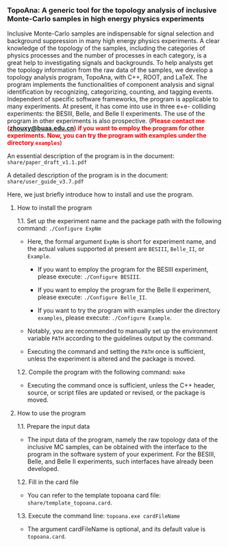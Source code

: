 ### TopoAna: A generic tool for the topology analysis of inclusive Monte-Carlo samples in high energy physics experiments

Inclusive Monte-Carlo samples are indispensable for signal selection and background suppression in many high energy physics experiments. A clear knowledge of the topology of the samples, including the categories of physics processes and the number of processes in each category, is a great help to investigating signals and backgrounds. To help analysts get the topology information from the raw data of the samples, we develop a topology analysis program, TopoAna, with C++, ROOT, and LaTeX. The program implements the functionalities of component analysis and signal identification by recognizing, categorizing, counting, and tagging events. Independent of specific software frameworks, the program is applicable to many experiments. At present, it has come into use in three e+e- colliding experiments: the BESIII, Belle, and Belle II experiments. The use of the program in other experiments is also prospective. (<font color="red">**Please contact me (zhouxy@buaa.edu.cn) if you want to employ the program for other experiments. Now, you can try the program with examples under the directory ``examples``**</font>)

An essential description of the program is in the document: ``share/paper_draft_v1.1.pdf``

A detailed description of the program is in the document: ``share/user_guide_v3.7.pdf``

Here, we just briefly introduce how to install and use the program.

1. How to install the program

   1.1. Set up the experiment name and the package path with the following command: ``./Configure ExpNm``

     - Here, the formal argument ``ExpNm`` is short for experiment name, and the actual values supported at present are ``BESIII``, ``Belle_II``, or ``Example``.

       + If you want to employ the program for the BESIII experiment, please execute: ``./Configure BESIII``.

       + If you want to employ the program for the Belle II experiment, please execute: ``./Configure Belle_II``.

       + If you want to try the program with examples under the directory ``examples``, please execute: ``./Configure Example``.

     - Notably, you are recommended to manually set up the environment variable ``PATH`` according to the guidelines output by the command.

     - Executing the command and setting the ``PATH`` once is sufficient, unless the experiment is altered and the package is moved.

   1.2. Compile the program with the following command: ``make``

     - Executing the command once is sufficient, unless the C++ header, source, or script files are updated or revised, or the package is moved.

2. How to use the program

   1.1. Prepare the input data

     - The input data of the program, namely the raw topology data of the inclusive MC samples, can be obtained with the interface to the program in the software system of your experiment. For the BESIII, Belle, and Belle II experiments, such interfaces have already been developed. 

   1.2. Fill in the card file

     - You can refer to the template topoana card file: ``share/template_topoana.card``.

   1.3. Execute the command line: ``topoana.exe cardFileName``

     - The argument cardFileName is optional, and its default value is ``topoana.card``.
